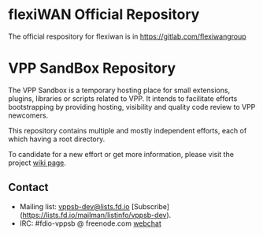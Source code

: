 # flexiWAN Official Repository

The official respository for flexiwan is in https://gitlab.com/flexiwangroup

# VPP SandBox Repository

The VPP Sandbox is a temporary hosting place for small extensions, plugins, libraries or scripts related to VPP. It intends to facilitate efforts bootstrapping by providing hosting, visibility and quality code review to VPP newcomers.

This repository contains multiple and mostly independent efforts, each of which having a root directory.

To candidate for a new effort or get more information, please visit the project [wiki page](https://wiki.fd.io/view/VPP_Sandbox).

## Contact

* Mailing list: vppsb-dev@lists.fd.io [Subscribe] (https://lists.fd.io/mailman/listinfo/vppsb-dev).
* IRC: #fdio-vppsb @ freenode.com [webchat](http://webchat.freenode.net/?channels=%23fdio-vppsb&uio=d4)

